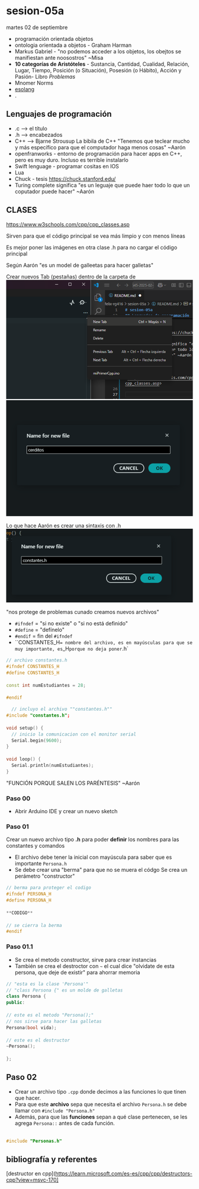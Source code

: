 # sesion-05a
martes 02 de septiembre

- programación orientada objetos
- ontologia orientada a objetos - Graham Harman
- Markus Gabriel - "no podemos acceder a los objetos, los obejtos se manifiestan ante noosostros" ~Misa
- **10 categorías de Aristóteles** - Sustancia, Cantidad, Cualidad, Relación, Lugar, Tiempo, Posición (o Situación), Posesión (o Hábito), Acción y Pasión- Libro *Problemas*
- Mnomer Norms
- [esolang](https://esolangs.org/wiki/Main_Page) 
- .

## Lenguajes de programación

- .c --> el título
- .h --> encabezados 
- C++ --> Bjarne Strousup La bibila de C++ "Tenemos que teclear mucho y más específico para que el computador haga menos cosas" ~Aarón
- openfranworks - entorno de programación para hacer apps en C++, pero es muy duro. Incluso es terrible instalarlo
- Swift lenguage - programar cositas en IOS
- Lua
- Chuck - tesis <https://chuck.stanford.edu/>
- Turing complete significa "es un leguaje que puede haer todo lo que un coputador puede hacer" ~Aarón

## CLASES

<https://www.w3schools.com/cpp/cpp_classes.asp>

Sirven para que el código principal se vea más limpio y con menos líneas

Es mejor poner las imágenes en otra clase .h para no cargar el código principal

Según Aarón "es un model de galleetas para hacer galletas" 

Crear nuevos Tab (pestañas) dentro de la carpeta de 
![](./imagenes/newTap.png)
![cerditos](./imagenes/newFileCerditos.png)

Lo que hace Aarón es crear una sintaxis con .h
![Constanes .h](./imagenes/constantesH.png)

"nos protege de problemas cunado creamos nuevos archivos"
- `#ifndef` = "si no existe" o "si no está definido"
- `#define` = "defínelo"
- `#endif` = fin del `#ifndef`
- ``CONSTANTES_H` = nombre del archivo, es en mayúsculas para que se muy importante, es `_H` porque no deja poner `.h`

```cpp
// archivo constantes.h
#ifndef CONSTANTES_H
#define CONSTANTES_H

const int numEstudiantes = 28;

#endif
```

```cpp
  // incluyo el archivo ""constantes.h""
#include "constantes.h";

void setup() {
  // inicio la comunicacion con el monitor serial
  Serial.begin(9600);
}

void loop() {
  Serial.println(numEstudiantes);
}
```

"FUNCIÓN PORQUE SALEN LOS PARÉNTESIS" ~Aarón

### Paso 00

- Abrir Arduino IDE y crear un nuevo sketch

### Paso 01

Crear un nuevo archivo tipo **.h** para poder **definir** los nombres para las constantes y comandos
- El archivo debe tener la inicial con mayúscula para saber que es importante `Persona.h`
- Se debe crear una "berma" para que no se muera el códgo
Se crea un perámetro "constructor" 

```cpp
// berma para proteger el codigo
#ifndef PERSONA_H
#define PERSONA_H

**CODIGO**

// se cierra la berma
#endif
```

### Paso 01.1
- Se crea el metodo constructor, sirve para crear instancias
- También se crea el destroctor con `~` el cual dice "olvidate de esta persona, que deje de existir" para ahorrar memoria 



```cpp
// "esta es la clase 'Persona'"
// "class Persona {" es un molde de galletas
class Persona {
public:

// este es el metodo "Persona();"
// nos sirve para hacer las galletas
Persona(bool vida);

// este es el destructor
~Persona();

};
```

## Paso 02
- Crear un archivo tipo `.cpp` donde decimos a las funciones lo que tinen que hacer.
- Para que este **archivo** sepa que necesita el archivo `Persona.h` se debe llamar con `#include "Persona.h"`
- Además, para que las **funciones** sepan a qué clase pertenecen, se les agrega `Persona::` antes de cada función.

```cpp

#include "Personas.h"

```

## bibliografía y referentes

[destructor en cpp](https://learn.microsoft.com/es-es/cpp/cpp/destructors-cpp?view=msvc-170]